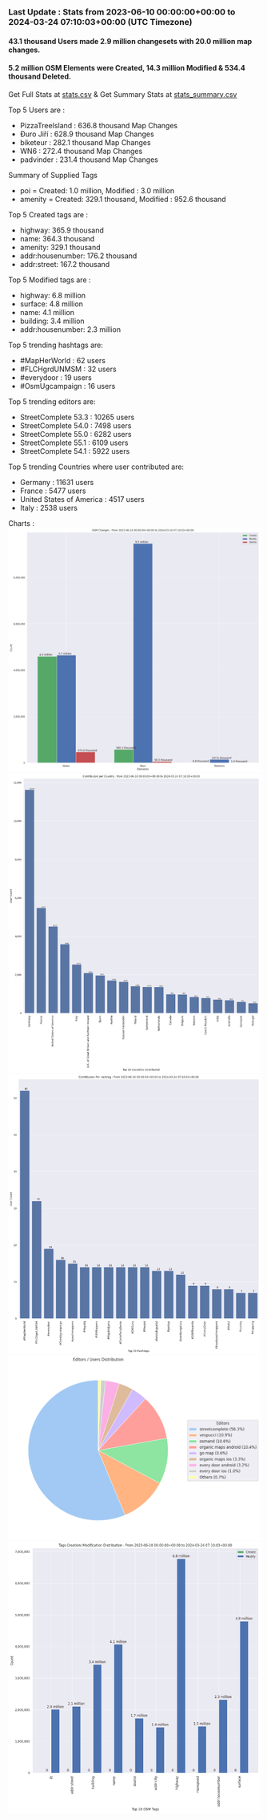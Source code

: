 ### Last Update : Stats from 2023-06-10 00:00:00+00:00 to 2024-03-24 07:10:03+00:00 (UTC Timezone)

#### 43.1 thousand Users made 2.9 million changesets with 20.0 million map changes.
#### 5.2 million OSM Elements were Created, 14.3 million Modified & 534.4 thousand Deleted.
Get Full Stats at [stats.csv](/stats/fieldmappers/Daily/stats.csv)
 & Get Summary Stats at [stats_summary.csv](/stats/fieldmappers/Daily/stats_summary.csv)

Top 5 Users are : 
- PizzaTreeIsland : 636.8 thousand Map Changes
- Đuro Jiří : 628.9 thousand Map Changes
- biketeur : 282.1 thousand Map Changes
- WN6 : 272.4 thousand Map Changes
- padvinder : 231.4 thousand Map Changes

Summary of Supplied Tags
- poi = Created: 1.0 million, Modified : 3.0 million
- amenity = Created: 329.1 thousand, Modified : 952.6 thousand


Top 5 Created tags are :
- highway: 365.9 thousand
- name: 364.3 thousand
- amenity: 329.1 thousand
- addr:housenumber: 176.2 thousand
- addr:street: 167.2 thousand


Top 5 Modified tags are :
- highway: 6.8 million
- surface: 4.8 million
- name: 4.1 million
- building: 3.4 million
- addr:housenumber: 2.3 million


Top 5 trending hashtags are:
- #MapHerWorld : 62 users
- #FLCHgrdUNMSM : 32 users
- #everydoor : 19 users
- #OsmUgcampaign : 16 users


Top 5 trending editors are:
- StreetComplete 53.3 : 10265 users
- StreetComplete 54.0 : 7498 users
- StreetComplete 55.0 : 6282 users
- StreetComplete 55.1 : 6109 users
- StreetComplete 54.1 : 5922 users


Top 5 trending Countries where user contributed are:
- Germany : 11631 users
- France : 5477 users
- United States of America : 4517 users
- Italy : 2538 users


 Charts : 
![Alt text](./stats_osm_changes.png) 
![Alt text](./stats_users_per_country.png) 
![Alt text](./stats_users_per_hashtag.png) 
![Alt text](./stats_editors_pie_chart.png) 
![Alt text](./stats_tags.png) 
